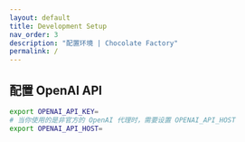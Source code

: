 ```yaml
---
layout: default
title: Development Setup
nav_order: 3
description: "配置环境 | Chocolate Factory"
permalink: /
---
```


## 配置 OpenAI API

```bash
export OPENAI_API_KEY=
# 当你使用的是非官方的 OpenAI 代理时，需要设置 OPENAI_API_HOST
export OPENAI_API_HOST=
```

